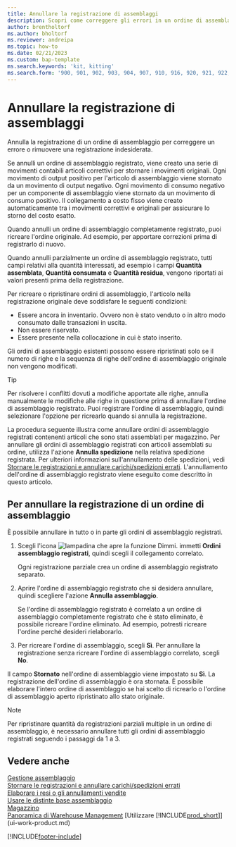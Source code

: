```yaml
---
title: Annullare la registrazione di assemblaggi
description: Scopri come correggere gli errori in un ordine di assemblaggio registrato.
author: brentholtorf
ms.author: bholtorf
ms.reviewer: andreipa
ms.topic: how-to
ms.date: 02/21/2023
ms.custom: bap-template
ms.search.keywords: 'kit, kitting'
ms.search.form: '900, 901, 902, 903, 904, 907, 910, 916, 920, 921, 922, 923, 940, 941, 942, 930, 931, 932, 914, 915, 905'
---
```

# <a name="undo-assembly-posting"></a><a name="undo-assembly-posting"></a>Annullare la registrazione di assemblaggi

Annulla la registrazione di un ordine di assemblaggio per correggere un errore o rimuovere una registrazione indesiderata.

Se annulli un ordine di assemblaggio registrato, viene creato una serie di movimenti contabili articoli correttivi per stornare i movimenti originali. Ogni movimento di output positivo per l'articolo di assemblaggio viene stornato da un movimento di output negativo. Ogni movimento di consumo negativo per un componente di assemblaggio viene stornato da un movimento di consumo positivo. Il collegamento a costo fisso viene creato automaticamente tra i movimenti correttivi e originali per assicurare lo storno del costo esatto.  

Quando annulli un ordine di assemblaggio completamente registrato, puoi ricreare l'ordine originale. Ad esempio, per apportare correzioni prima di registrarlo di nuovo.  

Quando annulli parzialmente un ordine di assemblaggio registrato, tutti campi relativi alla quantità interessati, ad esempio i campi **Quantità assemblata**, **Quantità consumata** e **Quantità residua**, vengono riportati ai valori presenti prima della registrazione.  

Per ricreare o ripristinare ordini di assemblaggio, l'articolo nella registrazione originale deve soddisfare le seguenti condizioni:  

* Essere ancora in inventario. Ovvero non è stato venduto o in altro modo consumato dalle transazioni in uscita.  
* Non essere riservato.  
* Essere presente nella collocazione in cui è stato inserito.  

Gli ordini di assemblaggio esistenti possono essere ripristinati solo se il numero di righe e la sequenza di righe dell'ordine di assemblaggio originale non vengono modificati.  

> [!TIP]  
> Per risolvere i conflitti dovuti a modifiche apportate alle righe, annulla manualmente le modifiche alle righe in questione prima di annullare l'ordine di assemblaggio registrato. Puoi registrare l'ordine di assemblaggio, quindi selezionare l'opzione per ricrearlo quando si annulla la registrazione.  

La procedura seguente illustra come annullare ordini di assemblaggio registrati contenenti articoli che sono stati assemblati per magazzino. Per annullare gli ordini di assemblaggio registrati con articoli assemblati su ordine, utilizza l'azione **Annulla spedizione** nella relativa spedizione registrata. Per ulteriori informazioni sull'annullamento delle spedizioni, vedi [Stornare le registrazioni e annullare carichi/spedizioni errati](finance-how-reverse-journal-posting.md). L'annullamento dell'ordine di assemblaggio registrato viene eseguito come descritto in questo articolo.  

## <a name="to-undo-posting-of-an-assembly-order"></a><a name="to-undo-posting-of-an-assembly-order"></a>Per annullare la registrazione di un ordine di assemblaggio

È possibile annullare in tutto o in parte gli ordini di assemblaggio registrati.

1. Scegli l'icona ![lampadina che apre la funzione Dimmi.](media/ui-search/search_small.png "Dimmi cosa vuoi fare") immetti **Ordini assemblaggio registrati**, quindi scegli il collegamento correlato.  

   Ogni registrazione parziale crea un ordine di assemblaggio registrato separato.  
2. Aprire l'ordine di assemblaggio registrato che si desidera annullare, quindi scegliere l'azione **Annulla assemblaggio**.  

    Se l'ordine di assemblaggio registrato è correlato a un ordine di assemblaggio completamente registrato che è stato eliminato, è possibile ricreare l'ordine eliminato. Ad esempio, potresti ricreare l'ordine perché desideri rielaborarlo.  
3. Per ricreare l'ordine di assemblaggio, scegli **Sì**. Per annullare la registrazione senza ricreare l'ordine di assemblaggio correlato, scegli **No**.  

Il campo **Stornato** nell'ordine di assemblaggio viene impostato su **Sì**. La registrazione dell'ordine di assemblaggio è ora stornata. È possibile elaborare l'intero ordine di assemblaggio se hai scelto di ricrearlo o l'ordine di assemblaggio aperto ripristinato allo stato originale.  

> [!NOTE]  
> Per ripristinare quantità da registrazioni parziali multiple in un ordine di assemblaggio, è necessario annullare tutti gli ordini di assemblaggio registrati seguendo i passaggi da 1 a 3.  

## <a name="see-also"></a><a name="see-also"></a>Vedere anche

[Gestione assemblaggio](assembly-assemble-items.md)  
[Stornare le registrazioni e annullare carichi/spedizioni errati](finance-how-reverse-journal-posting.md)  
[Elaborare i resi o gli annullamenti vendite](sales-how-process-sales-returns-cancellations.md)  
[Usare le distinte base assemblaggio](assembly-how-work-assembly-boms.md)  
[Magazzino](inventory-manage-inventory.md)  
[Panoramica di Warehouse Management](design-details-warehouse-management.md)
[Utilizzare [!INCLUDE[prod_short](includes/prod_short.md)]](ui-work-product.md)


[!INCLUDE[footer-include](includes/footer-banner.md)]
